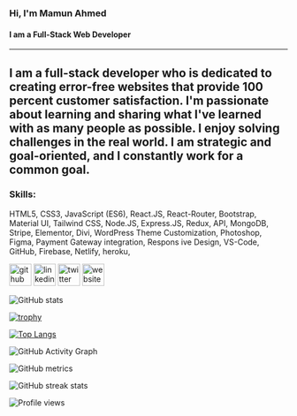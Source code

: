 ### Hi, I'm Mamun Ahmed
#### I am a Full-Stack Web Developer
---
I am a full-stack developer who is dedicated to creating error-free websites that provide 100 percent customer satisfaction. I'm passionate about learning and sharing what I've learned with as many people as possible. I enjoy solving challenges in the real world. I am strategic and goal-oriented, and I constantly work for a common goal.
---
### Skills: 
HTML5, CSS3, JavaScript (ES6), React.JS, React-Router, Bootstrap, Material UI, Tailwind CSS, Node.JS, Express.JS, Redux, API, MongoDB, Stripe, Elementor, Divi, WordPress Theme Customization, Photoshop, Figma, Payment Gateway integration, Respons ive Design, VS-Code, GitHub, Firebase, Netlify, heroku,



[<img src='https://cdn.jsdelivr.net/npm/simple-icons@3.0.1/icons/github.svg' alt='github' height='40'>](https://github.com/webdmamun)  [<img src='https://cdn.jsdelivr.net/npm/simple-icons@3.0.1/icons/linkedin.svg' alt='linkedin' height='40'>](https://www.linkedin.com/in/webdmamun1/)  [<img src='https://cdn.jsdelivr.net/npm/simple-icons@3.0.1/icons/twitter.svg' alt='twitter' height='40'>](https://twitter.com/webdmamun1)  [<img src='https://cdn.jsdelivr.net/npm/simple-icons@3.0.1/icons/icloud.svg' alt='website' height='40'>](webdmamun.com)  

![GitHub stats](https://github-readme-stats.vercel.app/api?username=webdmamun&theme=synthwave&show_icons=true)

[![trophy](https://github-profile-trophy.vercel.app/?username=webdmamun)](https://github.com/ryo-ma/github-profile-trophy)

[![Top Langs](https://github-readme-stats.vercel.app/api/top-langs/?username=webdmamun)](https://github.com/anuraghazra/github-readme-stats)

![GitHub Activity Graph](https://activity-graph.herokuapp.com/graph?username=webdmamun)  

![GitHub metrics](https://metrics.lecoq.io/webdmamun)  

![GitHub streak stats](https://github-readme-streak-stats.herokuapp.com/?user=webdmamun)  

![Profile views](https://gpvc.arturio.dev/webdmamun)  
